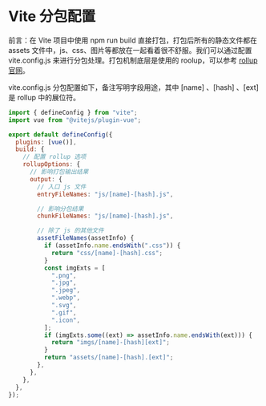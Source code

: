 # Vite 分包配置

前言：在 Vite 项目中使用 npm run build 直接打包，打包后所有的静态文件都在 assets 文件中，js、css、图片等都放在一起看着很不舒服。我们可以通过配置 vite.config.js 来进行分包处理。打包机制底层是使用的 roolup，可以参考 [rollup 官网](https://rollup.nodejs.cn/)。

vite.config.js 分包配置如下，备注写明字段用途，其中 [name] 、[hash] 、[ext] 是 rollup 中的展位符。

```js
import { defineConfig } from "vite";
import vue from "@vitejs/plugin-vue";

export default defineConfig({
  plugins: [vue()],
  build: {
    // 配置 rollup 选项
    rollupOptions: {
      // 影响打包输出结果
      output: {
        // 入口 js 文件
        entryFileNames: "js/[name]-[hash].js",

        // 影响分包结果
        chunkFileNames: "js/[name]-[hash].js",

        // 除了 js 的其他文件
        assetFileNames(assetInfo) {
          if (assetInfo.name.endsWith(".css")) {
            return "css/[name]-[hash].css";
          }
          const imgExts = [
            ".png",
            ".jpg",
            ".jpeg",
            ".webp",
            ".svg",
            ".gif",
            ".icon",
          ];
          if (imgExts.some((ext) => assetInfo.name.endsWith(ext))) {
            return "imgs/[name]-[hash][ext]";
          }
          return "assets/[name]-[hash].[ext]";
        },
      },
    },
  },
});
```
